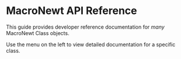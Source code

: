 # MacroNewt API Reference

This guide provides developer reference documentation for *many* MacroNewt Class objects.

Use the menu on the left to view detailed documentation for a specific class.
